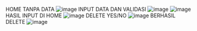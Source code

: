 HOME TANPA DATA
![image](https://github.com/user-attachments/assets/f5a20cd8-737a-451b-80ca-29a6558b9b24)
INPUT DATA DAN VALIDASI
![image](https://github.com/user-attachments/assets/b875a520-61d7-41d9-98c9-340618afd2a5)
![image](https://github.com/user-attachments/assets/a4549cf4-af73-4a0c-8d68-b3a0e29bb586)
HASIL INPUT DI HOME
![image](https://github.com/user-attachments/assets/011a74ce-b290-448c-8dfd-9ce59147a12c)
DELETE YES/NO
![image](https://github.com/user-attachments/assets/275fc4ef-d5f6-4ff3-b784-4e1af8aa3f2f)
BERHASIL DELETE
![image](https://github.com/user-attachments/assets/3514d3e4-dcc6-4e51-96c4-ce63a65f1c00)

